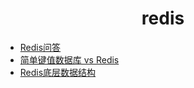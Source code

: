 <h1 align="center">
    redis
</h1>

- [Redis问答](Redis问答.md)
- [简单键值数据库 vs Redis](简单键值数据库vsRedis.md)
- [Redis底层数据结构](Redis底层数据结构.md)
